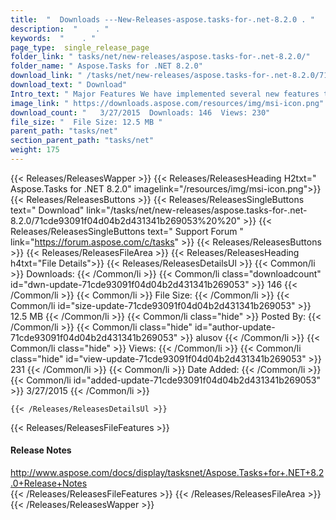 ```yaml
---
title:  "  Downloads ---New-Releases-aspose.tasks-for-.net-8.2.0 . " 
description:  "    . " 
keywords:  "    . " 
page_type:  single_release_page
folder_link: " tasks/net/new-releases/aspose.tasks-for-.net-8.2.0/"
folder_name: " Aspose.Tasks for .NET 8.2.0"
download_link: " /tasks/net/new-releases/aspose.tasks-for-.net-8.2.0/71cde93091f04d04b2d431341b269053"
download_text: " Download"
Intro_text: " Major Features We have implemented several new features this release. Displa..."
image_link: " https://downloads.aspose.com/resources/img/msi-icon.png"
download_count: "   3/27/2015  Downloads: 146  Views: 230"
file_size: "  File Size: 12.5 MB "
parent_path: "tasks/net"
section_parent_path: "tasks/net"
weight: 175 
---
```


{{< Releases/ReleasesWapper >}}
  {{< Releases/ReleasesHeading H2txt=" Aspose.Tasks for .NET 8.2.0" imagelink="/resources/img/msi-icon.png">}}
  {{< Releases/ReleasesButtons >}}
    {{< Releases/ReleasesSingleButtons text=" Download" link="/tasks/net/new-releases/aspose.tasks-for-.net-8.2.0/71cde93091f04d04b2d431341b269053%20%20" >}}
    {{< Releases/ReleasesSingleButtons text=" Support Forum " link="https://forum.aspose.com/c/tasks" >}}
  {{< Releases/ReleasesButtons >}}
  {{< Releases/ReleasesFileArea >}}
    {{< Releases/ReleasesHeading h4txt="File Details">}}
    {{< Releases/ReleasesDetailsUl >}}
            {{< Common/li  >}} Downloads: {{< /Common/li >}} 
      {{< Common/li class="downloadcount" id="dwn-update-71cde93091f04d04b2d431341b269053" >}} 146 {{< /Common/li >}} 
      {{< Common/li  >}} File Size: {{< /Common/li >}} 
      {{< Common/li id="size-update-71cde93091f04d04b2d431341b269053" >}} 12.5 MB {{< /Common/li >}} 
      {{< Common/li  class="hide" >}} Posted By: {{< /Common/li >}} 
      {{< Common/li class="hide" id="author-update-71cde93091f04d04b2d431341b269053" >}} alusov {{< /Common/li >}} 
      {{< Common/li class="hide"  >}} Views: {{< /Common/li >}} 
      {{< Common/li class="hide" id="view-update-71cde93091f04d04b2d431341b269053" >}} 231 {{< /Common/li >}} 
      {{< Common/li  >}} Date Added: {{< /Common/li >}} 
      {{< Common/li id="added-update-71cde93091f04d04b2d431341b269053" >}} 3/27/2015 {{< /Common/li >}} 

    {{< /Releases/ReleasesDetailsUl >}}

  {{< Releases/ReleasesFileFeatures >}}
      <h4>Release Notes</h4><div><a href="http://www.aspose.com/docs/display/tasksnet/Aspose.Tasks+for+.NET+8.2.0+Release+Notes">http://www.aspose.com/docs/display/tasksnet/Aspose.Tasks+for+.NET+8.2.0+Release+Notes</a></div>
  {{< /Releases/ReleasesFileFeatures >}}
 {{< /Releases/ReleasesFileArea >}}
{{< /Releases/ReleasesWapper >}}


